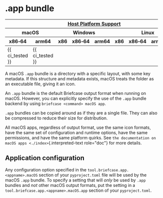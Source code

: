 # .app bundle

<table class="host-platform-support-table">
<colgroup>
<col style="width: 11%" />
<col style="width: 10%" />
<col style="width: 7%" />
<col style="width: 5%" />
<col style="width: 6%" />
<col style="width: 5%" />
<col style="width: 5%" />
<col style="width: 7%" />
<col style="width: 11%" />
<col style="width: 7%" />
<col style="width: 10%" />
</colgroup>
<thead>
<tr>
<th colspan="11"><a href="/reference/platforms/#platform-support-key">Host Platform Support</a></th>
</tr>
<tr>
<th colspan="2">macOS</th>
<th colspan="5">Windows</th>
<th colspan="4">Linux</th>
</tr>
<tr>
<th>x86‑64</th>
<th>arm64</th>
<th>x86</th>
<th colspan="2">x86‑64</th>
<th colspan="2">arm64</th>
<th>x86</th>
<th>x86‑64</th>
<th>arm</th>
<th>arm64</th>
</tr>
</thead>
<tbody>
<tr>
<td>{{ ci_tested }}</td>
<td>{{ ci_tested }}</td>
<td></td>
<td colspan="2"></td>
<td colspan="2"></td>
<td></td>
<td></td>
<td></td>
<td></td>
</tr>
</tbody>
</table>

A macOS `.app` bundle is a directory with a specific layout, with some
key metadata. If this structure and metadata exists, macOS treats the
folder as an executable file, giving it an icon.

An `.app` bundle is the default Briefcase output format when running on
macOS. However, you can explicitly specify the use of the `.app` bundle
backend by using `briefcase <command> macOS app`.

`.app` bundles can be copied around as if they are a single file. They
can also be compressed to reduce their size for distribution.

All macOS apps, regardless of output format, use the same icon formats,
have the same set of configuration and runtime options, have the same
permissions, and have the same platform quirks. See
`the documentation on macOS apps <./index>`{.interpreted-text
role="doc"} for more details.

## Application configuration

Any configuration option specified in the
`tool.briefcase.app.<appname>.macOS` section of your `pyproject.toml`
file will be used by the macOS `.app` bundle. To specify a setting that
will *only* be used by `.app` bundles and *not* other macOS output
formats, put the setting in a `tool.briefcase.app.<appname>.macOS.app`
section of your `pyproject.toml`.
